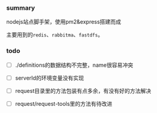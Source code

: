 ### summary
nodejs站点脚手架，使用pm2&express搭建而成

主要用到的`redis`、`rabbitma`、`fastdfs`。

### todo
- [ ] ./definitions的数据结构不完整，name很容易冲突
- [ ] serverId的环境变量没有实现
- [ ] request目录里的方法包装有点多余，有没有好的方法解决
- [ ] request/request-tools里的方法有待改进

